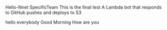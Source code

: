 
Hello-Nnet SpecificTeam
This is the final test A Lambda bot that responds to GitHub pushes and deploys to S3 

hello everybody 
Good Morning
How are you
